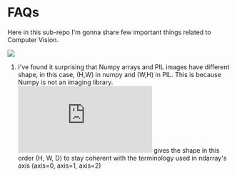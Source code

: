 # FAQs

Here in this sub-repo I'm gonna share few important things related to Computer Vision. 

![](https://i.pinimg.com/originals/07/40/20/074020eefceeef41b251dd257239ada3.jpg)

1. I've found it surprising that Numpy arrays and PIL images have different shape, in this case, (H,W) in numpy and (W,H) in PIL. This is because Numpy is not an imaging library. ![numpy.ndarray.shape](https://docs.scipy.org/doc/numpy/reference/generated/numpy.ndarray.shape.html) gives the shape in this order (H, W, D) to stay coherent with the terminology used in ndarray's axis (axis=0, axis=1, axis=2)

